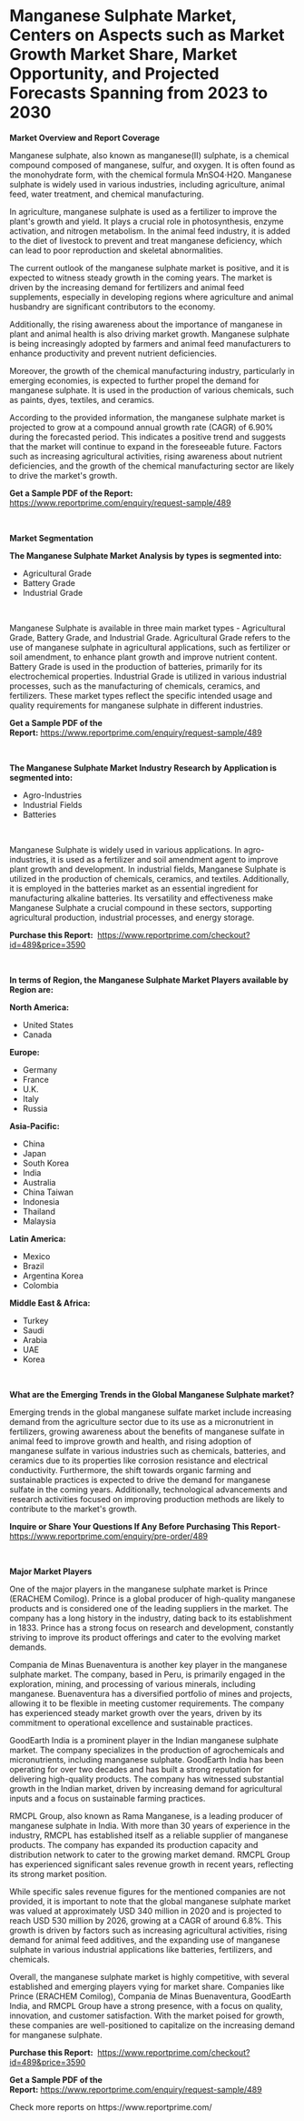 <p><h1>Manganese Sulphate Market, Centers on Aspects such as Market Growth Market Share, Market Opportunity, and Projected Forecasts Spanning from 2023 to 2030</h1></p><p><strong>Market Overview and Report Coverage</strong></p>
<p><p>Manganese sulphate, also known as manganese(II) sulphate, is a chemical compound composed of manganese, sulfur, and oxygen. It is often found as the monohydrate form, with the chemical formula MnSO4·H2O. Manganese sulphate is widely used in various industries, including agriculture, animal feed, water treatment, and chemical manufacturing.</p><p>In agriculture, manganese sulphate is used as a fertilizer to improve the plant's growth and yield. It plays a crucial role in photosynthesis, enzyme activation, and nitrogen metabolism. In the animal feed industry, it is added to the diet of livestock to prevent and treat manganese deficiency, which can lead to poor reproduction and skeletal abnormalities.</p><p>The current outlook of the manganese sulphate market is positive, and it is expected to witness steady growth in the coming years. The market is driven by the increasing demand for fertilizers and animal feed supplements, especially in developing regions where agriculture and animal husbandry are significant contributors to the economy.</p><p>Additionally, the rising awareness about the importance of manganese in plant and animal health is also driving market growth. Manganese sulphate is being increasingly adopted by farmers and animal feed manufacturers to enhance productivity and prevent nutrient deficiencies.</p><p>Moreover, the growth of the chemical manufacturing industry, particularly in emerging economies, is expected to further propel the demand for manganese sulphate. It is used in the production of various chemicals, such as paints, dyes, textiles, and ceramics.</p><p>According to the provided information, the manganese sulphate market is projected to grow at a compound annual growth rate (CAGR) of 6.90% during the forecasted period. This indicates a positive trend and suggests that the market will continue to expand in the foreseeable future. Factors such as increasing agricultural activities, rising awareness about nutrient deficiencies, and the growth of the chemical manufacturing sector are likely to drive the market's growth.</p></p>
<p><strong>Get a Sample PDF of the Report:</strong> <a href="https://www.reportprime.com/enquiry/request-sample/489">https://www.reportprime.com/enquiry/request-sample/489</a></p>
<p>&nbsp;</p>
<p><strong>Market Segmentation</strong></p>
<p><strong>The Manganese Sulphate Market Analysis by types is segmented into:</strong></p>
<p><ul><li>Agricultural Grade</li><li>Battery Grade</li><li>Industrial Grade</li></ul></p>
<p>&nbsp;</p>
<p><p>Manganese Sulphate is available in three main market types - Agricultural Grade, Battery Grade, and Industrial Grade. Agricultural Grade refers to the use of manganese sulphate in agricultural applications, such as fertilizer or soil amendment, to enhance plant growth and improve nutrient content. Battery Grade is used in the production of batteries, primarily for its electrochemical properties. Industrial Grade is utilized in various industrial processes, such as the manufacturing of chemicals, ceramics, and fertilizers. These market types reflect the specific intended usage and quality requirements for manganese sulphate in different industries.</p></p>
<p><strong>Get a Sample PDF of the Report:</strong>&nbsp;<a href="https://www.reportprime.com/enquiry/request-sample/489">https://www.reportprime.com/enquiry/request-sample/489</a></p>
<p>&nbsp;</p>
<p><strong>The Manganese Sulphate Market Industry Research by Application is segmented into:</strong></p>
<p><ul><li>Agro-Industries</li><li>Industrial Fields</li><li>Batteries</li></ul></p>
<p>&nbsp;</p>
<p><p>Manganese Sulphate is widely used in various applications. In agro-industries, it is used as a fertilizer and soil amendment agent to improve plant growth and development. In industrial fields, Manganese Sulphate is utilized in the production of chemicals, ceramics, and textiles. Additionally, it is employed in the batteries market as an essential ingredient for manufacturing alkaline batteries. Its versatility and effectiveness make Manganese Sulphate a crucial compound in these sectors, supporting agricultural production, industrial processes, and energy storage.</p></p>
<p><strong>Purchase this Report:</strong>&nbsp; <a href="https://www.reportprime.com/checkout?id=489&price=3590">https://www.reportprime.com/checkout?id=489&price=3590</a></p>
<p>&nbsp;</p>
<p><strong>In terms of Region, the Manganese Sulphate Market Players available by Region are:</strong></p>
<p>
    <p> <strong> North America: </strong>
        <ul>
            <li>United States</li>
            <li>Canada</li>
        </ul>
        </p> 
    <p> <strong> Europe: </strong>
        <ul>
            <li>Germany</li>
            <li>France</li>
            <li>U.K.</li>
            <li>Italy</li>
            <li>Russia</li>
        </ul>
        </p> 
    <p> <strong> Asia-Pacific: </strong>
        <ul>
            <li>China</li>
            <li>Japan</li>
            <li>South Korea</li>
            <li>India</li>
            <li>Australia</li>
            <li>China Taiwan</li>
            <li>Indonesia</li>
            <li>Thailand</li>
            <li>Malaysia</li>
        </ul>
        </p> 
    <p> <strong> Latin America: </strong>
        <ul>
            <li>Mexico</li>
            <li>Brazil</li>
            <li>Argentina Korea</li>
            <li>Colombia</li>
        </ul>
        </p> 
    <p> <strong> Middle East & Africa: </strong>
        <ul>
            <li>Turkey</li>
            <li>Saudi</li>
            <li>Arabia</li>
            <li>UAE</li>
            <li>Korea</li>
        </ul>
    </p>
    </p>
<p>&nbsp;</p>
<p><strong>What are the Emerging Trends in the Global Manganese Sulphate market?</strong></p>
<p><p>Emerging trends in the global manganese sulfate market include increasing demand from the agriculture sector due to its use as a micronutrient in fertilizers, growing awareness about the benefits of manganese sulfate in animal feed to improve growth and health, and rising adoption of manganese sulfate in various industries such as chemicals, batteries, and ceramics due to its properties like corrosion resistance and electrical conductivity. Furthermore, the shift towards organic farming and sustainable practices is expected to drive the demand for manganese sulfate in the coming years. Additionally, technological advancements and research activities focused on improving production methods are likely to contribute to the market's growth.</p></p>
<p><strong>Inquire or Share Your Questions If Any Before Purchasing This Report</strong>- <a href="https://www.reportprime.com/enquiry/pre-order/489">https://www.reportprime.com/enquiry/pre-order/489</a></p>
<p>&nbsp;</p>
<p><strong>Major Market Players</strong></p>
<p><p>One of the major players in the manganese sulphate market is Prince (ERACHEM Comilog). Prince is a global producer of high-quality manganese products and is considered one of the leading suppliers in the market. The company has a long history in the industry, dating back to its establishment in 1833. Prince has a strong focus on research and development, constantly striving to improve its product offerings and cater to the evolving market demands.</p><p>Compania de Minas Buenaventura is another key player in the manganese sulphate market. The company, based in Peru, is primarily engaged in the exploration, mining, and processing of various minerals, including manganese. Buenaventura has a diversified portfolio of mines and projects, allowing it to be flexible in meeting customer requirements. The company has experienced steady market growth over the years, driven by its commitment to operational excellence and sustainable practices.</p><p>GoodEarth India is a prominent player in the Indian manganese sulphate market. The company specializes in the production of agrochemicals and micronutrients, including manganese sulphate. GoodEarth India has been operating for over two decades and has built a strong reputation for delivering high-quality products. The company has witnessed substantial growth in the Indian market, driven by increasing demand for agricultural inputs and a focus on sustainable farming practices.</p><p>RMCPL Group, also known as Rama Manganese, is a leading producer of manganese sulphate in India. With more than 30 years of experience in the industry, RMCPL has established itself as a reliable supplier of manganese products. The company has expanded its production capacity and distribution network to cater to the growing market demand. RMCPL Group has experienced significant sales revenue growth in recent years, reflecting its strong market position.</p><p>While specific sales revenue figures for the mentioned companies are not provided, it is important to note that the global manganese sulphate market was valued at approximately USD 340 million in 2020 and is projected to reach USD 530 million by 2026, growing at a CAGR of around 6.8%. This growth is driven by factors such as increasing agricultural activities, rising demand for animal feed additives, and the expanding use of manganese sulphate in various industrial applications like batteries, fertilizers, and chemicals.</p><p>Overall, the manganese sulphate market is highly competitive, with several established and emerging players vying for market share. Companies like Prince (ERACHEM Comilog), Compania de Minas Buenaventura, GoodEarth India, and RMCPL Group have a strong presence, with a focus on quality, innovation, and customer satisfaction. With the market poised for growth, these companies are well-positioned to capitalize on the increasing demand for manganese sulphate.</p></p>
<p><strong>Purchase this Report:</strong>&nbsp;&nbsp;<a href="https://www.reportprime.com/checkout?id=489&price=3590">https://www.reportprime.com/checkout?id=489&price=3590</a></p>
<p></p>
<p><strong>Get a Sample PDF of the Report:</strong>&nbsp;<a href="https://www.reportprime.com/enquiry/request-sample/489">https://www.reportprime.com/enquiry/request-sample/489</a></p>
<p>Check more reports on https://www.reportprime.com/</p>